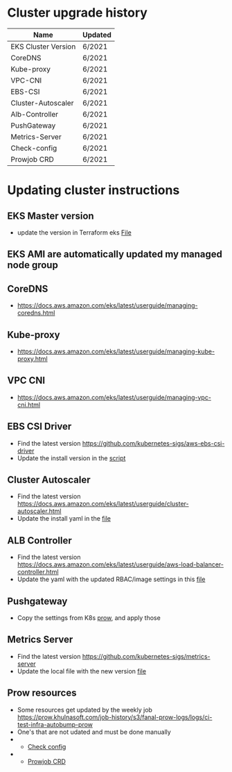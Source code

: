 # Cluster upgrade history


| Name | Updated |
| ------------- | ------------- |
| EKS Cluster Version  | 6/2021 |
| CoreDNS  | 6/2021  |
| Kube-proxy  | 6/2021  |
| VPC-CNI  | 6/2021  |
| EBS-CSI | 6/2021  |
| Cluster-Autoscaler  | 6/2021  |
| Alb-Controller  | 6/2021  |
| PushGateway  | 6/2021  |
| Metrics-Server  | 6/2021  |
| Check-config  | 6/2021  |
| Prowjob CRD  | 6/2021  |

# Updating cluster instructions


## EKS Master version

- update the version in Terraform eks [File](../config/clusters/eks.tf)

## EKS AMI are automatically updated my managed node group

## CoreDNS

- https://docs.aws.amazon.com/eks/latest/userguide/managing-coredns.html

## Kube-proxy

- https://docs.aws.amazon.com/eks/latest/userguide/managing-kube-proxy.html

## VPC CNI

- https://docs.aws.amazon.com/eks/latest/userguide/managing-vpc-cni.html

## EBS CSI Driver

- Find the latest version https://github.com/kubernetes-sigs/aws-ebs-csi-driver
- Update the install version in the [script](../tools/deploy_prow.sh)

## Cluster Autoscaler

- Find the latest version https://docs.aws.amazon.com/eks/latest/userguide/cluster-autoscaler.html
- Update the install yaml in the [file](../config/prow/cluster-autoscaler.yaml)

## ALB Controller

- Find the latest version https://docs.aws.amazon.com/eks/latest/userguide/aws-load-balancer-controller.html
- Update the yaml with the updated RBAC/image settings in this [file](../config/prow/alb_controller.yaml)


## Pushgateway

- Copy the settings from K8s [prow](https://github.com/kubernetes/test-infra/blob/master/config/prow/cluster/pushgateway_deployment.yaml), and apply those

## Metrics Server

- Find the latest version https://github.com/kubernetes-sigs/metrics-server
- Update the local file with the new version [file](../tools/deploy_prow.sh)


## Prow resources

- Some resources get updated by the weekly job https://prow.khulnasoft.com/job-history/s3/fanal-prow-logs/logs/ci-test-infra-autobump-prow
- One's that are not udated and must be done manually
- - [Check config](../config/prow/check-config.yaml)
- - [Prowjob CRD](../config/prow/prowjob_custromresourcedefinition.yaml)